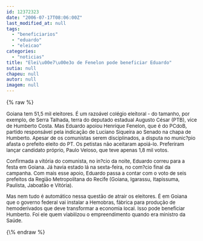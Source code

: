 ```yaml
---
id: 12372323
date: "2006-07-17T08:06:00Z"
last_modified_at: null
tags:
  - "beneficiarios"
  - "eduardo"
  - "eleicao"
categories:
  - "noticias"
title: "Elei\u00e7\u00e3o de Fenelon pode beneficiar Eduardo"
sutia: null
chapeu: null
autor: null
imagem: null
---
```

{\% raw %}
<p><FONT size=2></p>
<p><P>Goiana tem 51,5 mil eleitores. É um razoável colégio eleitoral - do tamanho, por exemplo, de Serra Talhada, terra do deputado estadual Augusto César (PTB), vice de Humberto Costa. Mas Eduardo apoiou Henrique Fenelon, que é do PCdoB, partido responsável pela indicação de Luciano Siqueira ao Senado na chapa de Humberto. Apesar de os comunistas serem disciplinados, a disputa no munic?pio afasta o prefeito eleito do PT. Os petistas não aceitaram apoiá-lo. Preferiram lançar candidato próprio, Paulo Veloso, que teve apenas 1,8 mil votos.</P></p>
<p><P>Confirmada a vitória do comunista, no in?cio da noite, Eduardo correu para a festa em Goiana. Já havia estado lá na sexta-feira, no com?cio final da campanha. Com mais esse apoio, Eduardo passa a contar com o voto de seis prefeitos da Região Metropolitana do Recife (Goiana, Igarassu, Itapissuma, Paulista, Jaboatão e Vitória).</P></p>
<p><P>Mas nem tudo é automático nessa questão de atrair os eleitores. É em Goiana que o governo federal vai instalar a Hemobras, fábrica para produção de hemoderivados que deve transformar a economia local. Isso pode beneficiar Humberto. Foi ele quem viabilizou o empreendimento quando era ministro da Saúde.</P></FONT> </p>
{\% endraw %}